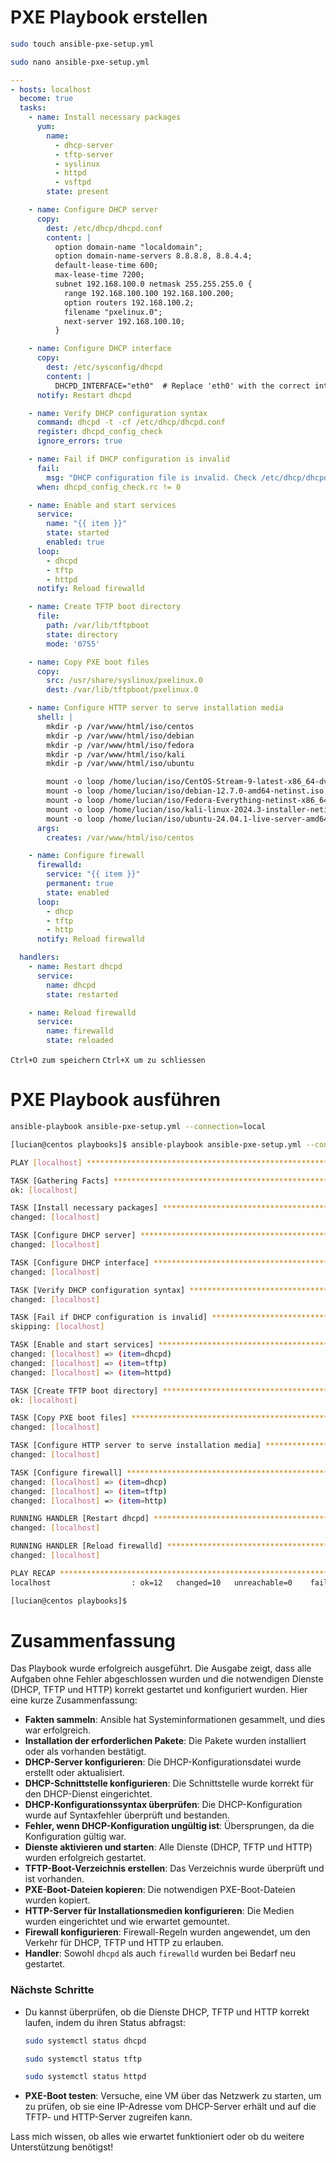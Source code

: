 # PXE Playbook erstellen

```bash
sudo touch ansible-pxe-setup.yml
```
```bash
sudo nano ansible-pxe-setup.yml
```
```yml
---
- hosts: localhost
  become: true
  tasks:
    - name: Install necessary packages
      yum:
        name:
          - dhcp-server
          - tftp-server
          - syslinux
          - httpd
          - vsftpd
        state: present

    - name: Configure DHCP server
      copy:
        dest: /etc/dhcp/dhcpd.conf
        content: |
          option domain-name "localdomain";
          option domain-name-servers 8.8.8.8, 8.8.4.4;
          default-lease-time 600;
          max-lease-time 7200;
          subnet 192.168.100.0 netmask 255.255.255.0 {
            range 192.168.100.100 192.168.100.200;
            option routers 192.168.100.2;
            filename "pxelinux.0";
            next-server 192.168.100.10;
          }

    - name: Configure DHCP interface
      copy:
        dest: /etc/sysconfig/dhcpd
        content: |
          DHCPD_INTERFACE="eth0"  # Replace 'eth0' with the correct interface name
      notify: Restart dhcpd

    - name: Verify DHCP configuration syntax
      command: dhcpd -t -cf /etc/dhcp/dhcpd.conf
      register: dhcpd_config_check
      ignore_errors: true

    - name: Fail if DHCP configuration is invalid
      fail:
        msg: "DHCP configuration file is invalid. Check /etc/dhcp/dhcpd.conf for errors."
      when: dhcpd_config_check.rc != 0

    - name: Enable and start services
      service:
        name: "{{ item }}"
        state: started
        enabled: true
      loop:
        - dhcpd
        - tftp
        - httpd
      notify: Reload firewalld

    - name: Create TFTP boot directory
      file:
        path: /var/lib/tftpboot
        state: directory
        mode: '0755'

    - name: Copy PXE boot files
      copy:
        src: /usr/share/syslinux/pxelinux.0
        dest: /var/lib/tftpboot/pxelinux.0

    - name: Configure HTTP server to serve installation media
      shell: |
        mkdir -p /var/www/html/iso/centos
        mkdir -p /var/www/html/iso/debian
        mkdir -p /var/www/html/iso/fedora
        mkdir -p /var/www/html/iso/kali
        mkdir -p /var/www/html/iso/ubuntu

        mount -o loop /home/lucian/iso/CentOS-Stream-9-latest-x86_64-dvd1.iso /var/www/html/iso/centos
        mount -o loop /home/lucian/iso/debian-12.7.0-amd64-netinst.iso /var/www/html/iso/debian
        mount -o loop /home/lucian/iso/Fedora-Everything-netinst-x86_64-40-1.14.iso /var/www/html/iso/fedora
        mount -o loop /home/lucian/iso/kali-linux-2024.3-installer-netinst-amd64.iso /var/www/html/iso/kali
        mount -o loop /home/lucian/iso/ubuntu-24.04.1-live-server-amd64.iso /var/www/html/iso/ubuntu
      args:
        creates: /var/www/html/iso/centos

    - name: Configure firewall
      firewalld:
        service: "{{ item }}"
        permanent: true
        state: enabled
      loop:
        - dhcp
        - tftp
        - http
      notify: Reload firewalld

  handlers:
    - name: Restart dhcpd
      service:
        name: dhcpd
        state: restarted

    - name: Reload firewalld
      service:
        name: firewalld
        state: reloaded
```
`Ctrl+O zum speichern`
`Ctrl+X um zu schliessen`

# PXE Playbook ausführen
```bash
ansible-playbook ansible-pxe-setup.yml --connection=local
```

```bash
[lucian@centos playbooks]$ ansible-playbook ansible-pxe-setup.yml --connection=local

PLAY [localhost] *******************************************************************************************************

TASK [Gathering Facts] *************************************************************************************************
ok: [localhost]

TASK [Install necessary packages] **************************************************************************************
changed: [localhost]

TASK [Configure DHCP server] *******************************************************************************************
changed: [localhost]

TASK [Configure DHCP interface] ****************************************************************************************
changed: [localhost]

TASK [Verify DHCP configuration syntax] ********************************************************************************
changed: [localhost]

TASK [Fail if DHCP configuration is invalid] ***************************************************************************
skipping: [localhost]

TASK [Enable and start services] ***************************************************************************************
changed: [localhost] => (item=dhcpd)
changed: [localhost] => (item=tftp)
changed: [localhost] => (item=httpd)

TASK [Create TFTP boot directory] **************************************************************************************
ok: [localhost]

TASK [Copy PXE boot files] *********************************************************************************************
changed: [localhost]

TASK [Configure HTTP server to serve installation media] ***************************************************************
changed: [localhost]

TASK [Configure firewall] **********************************************************************************************
changed: [localhost] => (item=dhcp)
changed: [localhost] => (item=tftp)
changed: [localhost] => (item=http)

RUNNING HANDLER [Restart dhcpd] ****************************************************************************************
changed: [localhost]

RUNNING HANDLER [Reload firewalld] *************************************************************************************
changed: [localhost]

PLAY RECAP *************************************************************************************************************
localhost                  : ok=12   changed=10   unreachable=0    failed=0    skipped=1    rescued=0    ignored=0

[lucian@centos playbooks]$
```
# Zusammenfassung

Das Playbook wurde erfolgreich ausgeführt. Die Ausgabe zeigt, dass alle Aufgaben ohne Fehler abgeschlossen wurden und die notwendigen Dienste (DHCP, TFTP und HTTP) korrekt gestartet und konfiguriert wurden. Hier eine kurze Zusammenfassung:

- **Fakten sammeln**: Ansible hat Systeminformationen gesammelt, und dies war erfolgreich.
- **Installation der erforderlichen Pakete**: Die Pakete wurden installiert oder als vorhanden bestätigt.
- **DHCP-Server konfigurieren**: Die DHCP-Konfigurationsdatei wurde erstellt oder aktualisiert.
- **DHCP-Schnittstelle konfigurieren**: Die Schnittstelle wurde korrekt für den DHCP-Dienst eingerichtet.
- **DHCP-Konfigurationssyntax überprüfen**: Die DHCP-Konfiguration wurde auf Syntaxfehler überprüft und bestanden.
- **Fehler, wenn DHCP-Konfiguration ungültig ist**: Übersprungen, da die Konfiguration gültig war.
- **Dienste aktivieren und starten**: Alle Dienste (DHCP, TFTP und HTTP) wurden erfolgreich gestartet.
- **TFTP-Boot-Verzeichnis erstellen**: Das Verzeichnis wurde überprüft und ist vorhanden.
- **PXE-Boot-Dateien kopieren**: Die notwendigen PXE-Boot-Dateien wurden kopiert.
- **HTTP-Server für Installationsmedien konfigurieren**: Die Medien wurden eingerichtet und wie erwartet gemountet.
- **Firewall konfigurieren**: Firewall-Regeln wurden angewendet, um den Verkehr für DHCP, TFTP und HTTP zu erlauben.
- **Handler**: Sowohl `dhcpd` als auch `firewalld` wurden bei Bedarf neu gestartet.

### Nächste Schritte
- Du kannst überprüfen, ob die Dienste DHCP, TFTP und HTTP korrekt laufen, indem du ihren Status abfragst:
  ```bash
  sudo systemctl status dhcpd
  ```
    ```bash
  sudo systemctl status tftp
  ```
  ```bash
  sudo systemctl status httpd
  ```

- **PXE-Boot testen**: Versuche, eine VM über das Netzwerk zu starten, um zu prüfen, ob sie eine IP-Adresse vom DHCP-Server erhält und auf die TFTP- und HTTP-Server zugreifen kann.

Lass mich wissen, ob alles wie erwartet funktioniert oder ob du weitere Unterstützung benötigst!
